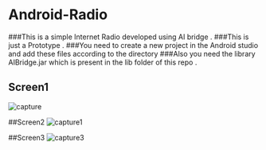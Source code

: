 # Android-Radio
###This is a simple Internet Radio developed using AI bridge . 
###This is just a Prototype . 
###You need to create a new project in the Android studio and add these files according to the directory 
###Also you need the library AIBridge.jar which is present in the lib folder of this repo . 

## Screen1
![capture](https://cloud.githubusercontent.com/assets/22931190/20474449/9e7aeb26-afec-11e6-81b5-ed79e72398b8.PNG)

##Screen2
![capture1](https://cloud.githubusercontent.com/assets/22931190/20474560/f65e0256-afec-11e6-96c4-c7d51aca12cb.PNG)

##Screen3
![capture3](https://cloud.githubusercontent.com/assets/22931190/20474567/ffd7de60-afec-11e6-93fd-34342aa10963.PNG)

